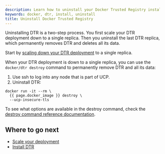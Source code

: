 ```yaml
---
description: Learn how to uninstall your Docker Trusted Registry installation.
keywords: docker, dtr, install, uninstall
title: Uninstall Docker Trusted Registry
---
```


Uninstalling DTR is a two-step process. You first scale your DTR deployment down
to a single replica. Then you uninstall the last DTR replica, which permanently
removes DTR and deletes all its data.

Start by [scaling down your DTR deployment](scale-your-deployment.md) to a
single replica.

When your DTR deployment is down to a single replica, you can use the
`docker/dtr destroy` command to permanently remove DTR and all its data:

1. Use ssh to log into any node that is part of UCP.
2. Uninstall DTR:

```none
docker run -it --rm \
  {{ page.docker_image }} destroy \
  --ucp-insecure-tls
```

To see what options are available in the destroy command, check the
[destroy command reference documentation](../../reference/cli/destroy.md).

## Where to go next

* [Scale your deployment](scale-your-deployment.md)
* [Install DTR](index.md)
